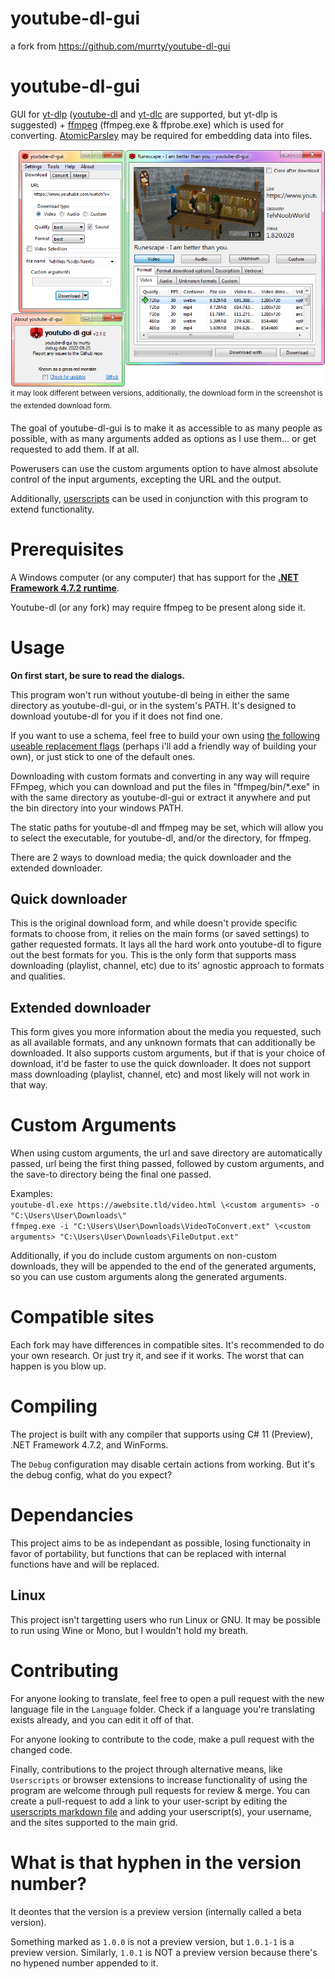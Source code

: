 # youtube-dl-gui
a fork from https://github.com/murrty/youtube-dl-gui

# youtube-dl-gui
GUI for [yt-dlp](https://github.com/yt-dlp/yt-dlp) ([youtube-dl](https://github.com/ytdl-org/youtube-dl) and [yt-dlc](https://github.com/blackjack4494/yt-dlc) are supported, but yt-dlp is suggested) + [ffmpeg](https://ffmpeg.org/) (ffmpeg.exe & ffprobe.exe) which is used for converting. [AtomicParsley](http://atomicparsley.sourceforge.net/) may be required for embedding data into files.

![it looks like this!!](preview.png)  
<sup>it may look different between versions, additionally, the download form in the screenshot is the extended download form.</sup>

The goal of youtube-dl-gui is to make it as accessible to as many people as possible, with as many arguments added as options as I use them... or get requested to add them. If at all.

Powerusers can use the custom arguments option to have almost absolute control of the input arguments, excepting the URL and the output.

Additionally, [userscripts](USERSCRIPTS.md) can be used in conjunction with this program to extend functionality.

# Prerequisites
A Windows computer (or any computer) that has support for the **[.NET Framework 4.7.2 runtime](https://dotnet.microsoft.com/en-us/download/dotnet-framework/net472)**.

Youtube-dl (or any fork) may require ffmpeg to be present along side it.

# Usage
**On first start, be sure to read the dialogs.**

This program won't run without youtube-dl being in either the same directory as youtube-dl-gui, or in the system's PATH. It's designed to download youtube-dl for you if it does not find one.

If you want to use a schema, feel free to build your own using [the following useable replacement flags](https://github.com/ytdl-org/youtube-dl/blob/master/README.md#output-template) (perhaps i'll add a friendly way of building your own), or just stick to one of the default ones.

Downloading with custom formats and converting in any way will require FFmpeg, which you can download and put the files in "ffmpeg/bin/*.exe" in with the same directory as youtube-dl-gui or extract it anywhere and put the bin directory into your windows PATH.

The static paths for youtube-dl and ffmpeg may be set, which will allow you to select the executable, for youtube-dl, and/or the directory, for ffmpeg.

There are 2 ways to download media; the quick downloader and the extended downloader.

## Quick downloader
This is the original download form, and while doesn't provide specific formats to choose from, it relies on the main forms (or saved settings) to gather requested formats. It lays all the hard work onto youtube-dl to figure out the best formats for you. This is the only form that supports mass downloading (playlist, channel, etc) due to its' agnostic approach to formats and qualities.

## Extended downloader
This form gives you more information about the media you requested, such as all available formats, and any unknown formats that can additionally be downloaded. It also supports custom arguments, but if that is your choice of download, it'd be faster to use the quick downloader. It does not support mass downloading (playlist, channel, etc) and most likely will not work in that way.

# Custom Arguments
When using custom arguments, the url and save directory are automatically passed, url being the first thing passed, followed by custom arguments, and the save-to directory being the final one passed.

Examples:  
`youtube-dl.exe https://awebsite.tld/video.html \<custom arguments> -o "C:\Users\User\Downloads\"`  
`ffmpeg.exe -i "C:\Users\User\Downloads\VideoToConvert.ext" \<custom arguments> "C:\Users\User\Downloads\FileOutput.ext"`

Additionally, if you do include custom arguments on non-custom downloads, they will be appended to the end of the generated arguments, so you can use custom arguments along the generated arguments.

# Compatible sites
Each fork may have differences in compatible sites. It's recommended to do your own research. Or just try it, and see if it works. The worst that can happen is you blow up.

# Compiling
The project is built with any compiler that supports using C# 11 (Preview), .NET Framework 4.7.2, and WinForms.

The `Debug` configuration may disable certain actions from working. But it's the debug config, what do you expect?

# Dependancies
This project aims to be as independant as possible, losing functionaity in favor of portability, but functions that can be replaced with internal functions have and will be replaced.

## Linux
This project isn't targetting users who run Linux or GNU. It may be possible to run using Wine or Mono, but I wouldn't hold my breath.

# Contributing
For anyone looking to translate, feel free to open a pull request with the new language file in the `Language` folder. Check if a language you're translating exists already, and you can edit it off of that.

For anyone looking to contribute to the code, make a pull request with the changed code.

Finally, contributions to the project through alternative means, like `Userscripts` or browser extensions to increase functionality of using the program are welcome through pull requests for review & merge. You can create a pull-request to add a link to your user-script by editing the [userscripts markdown file](USERSCRIPTS.md) and adding your userscript(s), your username, and the sites supported to the main grid.

# What is that hyphen in the version number?
It deontes that the version is a preview version (internally called a beta version).

Something marked as `1.0.0` is not a preview version, but `1.0.1-1` is a preview version. Similarly, `1.0.1` is NOT a preview version because there's no hypened number appended to it.
